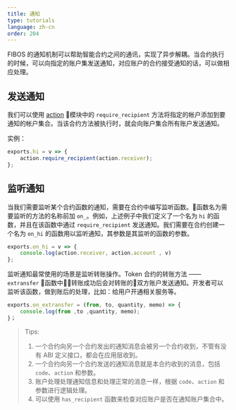```yaml
---
title: 通知
type: tutorials
language: zh-cn
order: 204
---
```


FIBOS 的通知机制可以帮助智能合约之间的通讯，实现了异步解耦。当合约执行的时候，可以向指定的账户集发送通知，对应账户的合约接受通知的话，可以做相应处理。

## 发送通知

我们可以使用 [action](../api/smartcontract/index.html) 模块中的 `require_recipient` 方法将指定的帐户添加到要通知的帐户集合。当该合约方法被执行时，就会向账户集合所有账户发送通知。

实例：

```javascript
exports.hi = v => {
    action.require_recipient(action.receiver);
};
```

## 监听通知

当我们需要监听某个合约函数的通知，需要在合约中编写监听函数。函数名为需要监听的方法的名称前加 `on_`。例如，上述例子中我们定义了一个名为 `hi` 的函数，并且在该函数中通过 `require_recipient` 发送通知。我们需要在合约创建一个名为 `on_hi` 的函数用以监听通知，其参数是其监听的函数的参数。

```javascript
exports.on_hi = v => {
    console.log(action.receiver, action.account , v)
};
```

监听通知最常使用的场景是监听转账操作。Token 合约的转账方法 —— `extransfer` 函数中转账成功后会对转账的双方账户发送通知。开发者可以监听该函数，做到账后的处理，比如：给用户开通相关服务等。

```javascript
exports.on_extransfer = (from, to, quantity, memo) => {
	console.log(from ,to ,quantity, memo);
}；
```

> Tips:
> 1. 一个合约向另一个合约发出的通知消息会被另一个合约收到，不管有没有 ABI 定义接口，都会在应用层收到。
> 2. 一个合约向另一个合约发送的通知消息就是本合约收到的消息，包括 `code`、`action` 和参数。
> 3. 账户处理处理通知信息和处理正常的消息一样，根据 `code`、`action` 和参数进行逻辑处理。
> 4. 可以使用 `has_recipient` 函数来检查对应账户是否在通知账户集合中。
